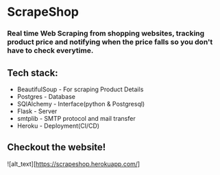 # ScrapeShop
### Real time Web Scraping from shopping websites, tracking product price and notifying when the price falls so you don't have to check everytime.

## Tech stack:
* BeautifulSoup - For scraping Product Details
* Postgres - Database 
* SQlAlchemy - Interface(python & Postgresql)
* Flask - Server
* smtplib - SMTP protocol and mail transfer
* Heroku - Deployment(CI/CD)

## Checkout the website!
![alt_text][https://scrapeshop.herokuapp.com/]